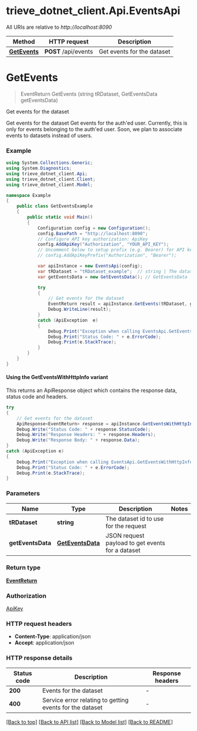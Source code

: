 # trieve_dotnet_client.Api.EventsApi

All URIs are relative to *http://localhost:8090*

| Method | HTTP request | Description |
|--------|--------------|-------------|
| [**GetEvents**](EventsApi.md#getevents) | **POST** /api/events | Get events for the dataset |

<a id="getevents"></a>
# **GetEvents**
> EventReturn GetEvents (string tRDataset, GetEventsData getEventsData)

Get events for the dataset

Get events for the dataset  Get events for the auth'ed user. Currently, this is only for events belonging to the auth'ed user. Soon, we plan to associate events to datasets instead of users.

### Example
```csharp
using System.Collections.Generic;
using System.Diagnostics;
using trieve_dotnet_client.Api;
using trieve_dotnet_client.Client;
using trieve_dotnet_client.Model;

namespace Example
{
    public class GetEventsExample
    {
        public static void Main()
        {
            Configuration config = new Configuration();
            config.BasePath = "http://localhost:8090";
            // Configure API key authorization: ApiKey
            config.AddApiKey("Authorization", "YOUR_API_KEY");
            // Uncomment below to setup prefix (e.g. Bearer) for API key, if needed
            // config.AddApiKeyPrefix("Authorization", "Bearer");

            var apiInstance = new EventsApi(config);
            var tRDataset = "tRDataset_example";  // string | The dataset id to use for the request
            var getEventsData = new GetEventsData(); // GetEventsData | JSON request payload to get events for a dataset

            try
            {
                // Get events for the dataset
                EventReturn result = apiInstance.GetEvents(tRDataset, getEventsData);
                Debug.WriteLine(result);
            }
            catch (ApiException  e)
            {
                Debug.Print("Exception when calling EventsApi.GetEvents: " + e.Message);
                Debug.Print("Status Code: " + e.ErrorCode);
                Debug.Print(e.StackTrace);
            }
        }
    }
}
```

#### Using the GetEventsWithHttpInfo variant
This returns an ApiResponse object which contains the response data, status code and headers.

```csharp
try
{
    // Get events for the dataset
    ApiResponse<EventReturn> response = apiInstance.GetEventsWithHttpInfo(tRDataset, getEventsData);
    Debug.Write("Status Code: " + response.StatusCode);
    Debug.Write("Response Headers: " + response.Headers);
    Debug.Write("Response Body: " + response.Data);
}
catch (ApiException e)
{
    Debug.Print("Exception when calling EventsApi.GetEventsWithHttpInfo: " + e.Message);
    Debug.Print("Status Code: " + e.ErrorCode);
    Debug.Print(e.StackTrace);
}
```

### Parameters

| Name | Type | Description | Notes |
|------|------|-------------|-------|
| **tRDataset** | **string** | The dataset id to use for the request |  |
| **getEventsData** | [**GetEventsData**](GetEventsData.md) | JSON request payload to get events for a dataset |  |

### Return type

[**EventReturn**](EventReturn.md)

### Authorization

[ApiKey](../README.md#ApiKey)

### HTTP request headers

 - **Content-Type**: application/json
 - **Accept**: application/json


### HTTP response details
| Status code | Description | Response headers |
|-------------|-------------|------------------|
| **200** | Events for the dataset |  -  |
| **400** | Service error relating to getting events for the dataset |  -  |

[[Back to top]](#) [[Back to API list]](../README.md#documentation-for-api-endpoints) [[Back to Model list]](../README.md#documentation-for-models) [[Back to README]](../README.md)

